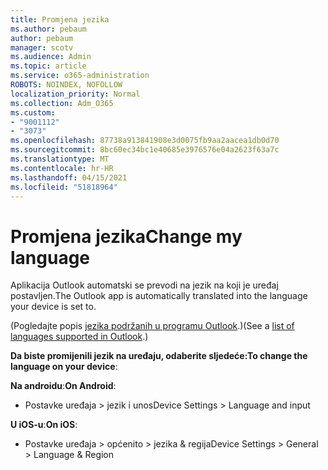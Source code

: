 ```yaml
---
title: Promjena jezika
ms.author: pebaum
author: pebaum
manager: scotv
ms.audience: Admin
ms.topic: article
ms.service: o365-administration
ROBOTS: NOINDEX, NOFOLLOW
localization_priority: Normal
ms.collection: Adm_O365
ms.custom:
- "9001112"
- "3073"
ms.openlocfilehash: 87738a913841908e3d0075fb9aa2aacea1db0d70
ms.sourcegitcommit: 8bc60ec34bc1e40685e3976576e04a2623f63a7c
ms.translationtype: MT
ms.contentlocale: hr-HR
ms.lasthandoff: 04/15/2021
ms.locfileid: "51818964"
---
```

# <a name="change-my-language"></a><span data-ttu-id="9907f-102">Promjena jezika</span><span class="sxs-lookup"><span data-stu-id="9907f-102">Change my language</span></span>

<span data-ttu-id="9907f-103">Aplikacija Outlook automatski se prevodi na jezik na koji je uređaj postavljen.</span><span class="sxs-lookup"><span data-stu-id="9907f-103">The Outlook app is automatically translated into the language your device is set to.</span></span> 

<span data-ttu-id="9907f-104">(Pogledajte popis [jezika podržanih u programu Outlook](https://acompli.helpshift.com/a/outlook/?s=general-questions&f=in-which-languages-is-your-app-translated).)</span><span class="sxs-lookup"><span data-stu-id="9907f-104">(See a [list of languages supported in Outlook](https://acompli.helpshift.com/a/outlook/?s=general-questions&f=in-which-languages-is-your-app-translated).)</span></span> 

<span data-ttu-id="9907f-105">**Da biste promijenili jezik na uređaju, odaberite sljedeće:**</span><span class="sxs-lookup"><span data-stu-id="9907f-105">**To change the language on your device**:</span></span> 

<span data-ttu-id="9907f-106">**Na androidu**:</span><span class="sxs-lookup"><span data-stu-id="9907f-106">**On Android**:</span></span> 

- <span data-ttu-id="9907f-107">Postavke uređaja > jezik i unos</span><span class="sxs-lookup"><span data-stu-id="9907f-107">Device Settings > Language and input</span></span> 

<span data-ttu-id="9907f-108">**U iOS-u**:</span><span class="sxs-lookup"><span data-stu-id="9907f-108">**On iOS**:</span></span> 

- <span data-ttu-id="9907f-109">Postavke uređaja > općenito > jezika & regija</span><span class="sxs-lookup"><span data-stu-id="9907f-109">Device Settings > General > Language & Region</span></span> 
